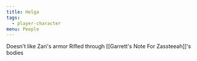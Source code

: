 ```yaml
---
title: Helga
tags:
  - player-character
menu: People
---
```



Doesn't like Zari's armor
Rifled through [[Garrett's Note For Zassteeah]]'s bodies